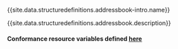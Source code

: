 {{site.data.structuredefinitions.addressbook-intro.name}}

{{site.data.structuredefinitions.addressbook.description}}

#### Conformance resource variables defined [here](http://wiki.hl7.org/index.php?title=IG_Publisher_Documentation#Jekyll)
